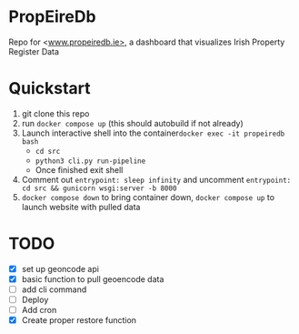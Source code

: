 # PropEireDb

Repo for <www.propeiredb.ie>, a dashboard that visualizes Irish Property Register Data

# Quickstart

1. git clone this repo
2. run `docker compose up` (this should autobuild if not already)
3. Launch interactive shell into the container`docker exec -it propeiredb bash`
    - `cd src`
    - `python3 cli.py run-pipeline`
    - Once finished exit shell
4. Comment out `entrypoint: sleep infinity` and uncomment `entrypoint: cd src && gunicorn wsgi:server -b 8000`
5. `docker compose down` to bring container down, `docker compose up` to launch website with pulled data

# TODO

- [X] set up geoncode api
- [X] basic function to pull geoencode data
- [ ] add cli command
- [ ] Deploy
- [ ] Add cron
- [X] Create proper restore function
